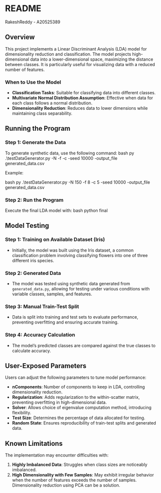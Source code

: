# README

RakeshReddy - A20525389

## Overview

This project implements a Linear Discriminant Analysis (LDA) model for dimensionality reduction and classification. The model projects high-dimensional data into a lower-dimensional space, maximizing the distance between classes. It is particularly useful for visualizing data with a reduced number of features.

### When to Use the Model

- **Classification Tasks**: Suitable for classifying data into different classes.
- **Multivariate Normal Distribution Assumption**: Effective when data for each class follows a normal distribution.
- **Dimensionality Reduction**: Reduces data to lower dimensions while maintaining class separability.

## Running the Program

### Step 1: Generate the Data

To generate synthetic data, use the following command:
bash
py .\testDataGenerator.py -N <Sample size> -f <features> -c <classes> -seed 10000 -output_file generated_data.csv


Example:

bash
py .\testDataGenerator.py -N 150 -f 8 -c 5 -seed 10000 -output_file generated_data.csv


### Step 2: Run the Program

Execute the final LDA model with:
bash
python final


## Model Testing

### Step 1: Training on Available Dataset (Iris)

- Initially, the model was built using the Iris dataset, a common classification problem involving classifying flowers into one of three different iris species.

### Step 2: Generated Data

- The model was tested using synthetic data generated from `generated_data.py`, allowing for testing under various conditions with variable classes, samples, and features.

### Step 3: Manual Train-Test Split

- Data is split into training and test sets to evaluate performance, preventing overfitting and ensuring accurate training.

### Step 4: Accuracy Calculation

- The model’s predicted classes are compared against the true classes to calculate accuracy.

## User-Exposed Parameters

Users can adjust the following parameters to tune model performance:

- **nComponents**: Number of components to keep in LDA, controlling dimensionality reduction.
- **Regularization**: Adds regularization to the within-scatter matrix, preventing overfitting in high-dimensional data.
- **Solver**: Allows choice of eigenvalue computation method, introducing flexibility.
- **Test Size**: Determines the percentage of data allocated for testing.
- **Random State**: Ensures reproducibility of train-test splits and generated data.

## Known Limitations

The implementation may encounter difficulties with:

1. **Highly Imbalanced Data**: Struggles when class sizes are noticeably imbalanced.
2. **High Dimensionality with Few Samples**: May exhibit irregular behavior when the number of features exceeds the number of samples. Dimensionality reduction using PCA can be a solution.

